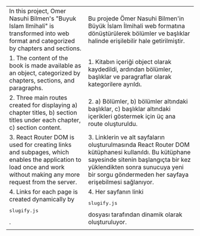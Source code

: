 <table>
  <tr>
    <td>In this project, Omer Nasuhi Bilmen's "Buyuk Islam Ilmihali" is transformed into web format and categorized by chapters and sections.</td>
    <td>Bu projede Ömer Nasuhi Bilmen'in Büyük İslam İlmihali web formatına dönüştürülerek bölümler ve başlıklar halinde erişilebilir hale getirilmiştir.</td>
  </tr>
  <tr>
    <td>
      1. The content of the book is made available as an object, categorized by chapters, sections, and paragraphs.<br />
    </td>
    <td>
      1. Kitabın içeriği object olarak kaydedildi, ardından bölümler, başlıklar ve paragraflar olarak kategorilere ayrıldı.
    </td>
  </tr>
  <tr>
    <td>2. Three main routes created for displaying a) chapter titles, b) section titles under each chapter, c) section content.
    </td>
    <td>2. a) Bölümler, b) bölümler altındaki başlıklar, c) başlıklar altındaki içerikleri göstermek için üç ana route oluşturuldu.
    </td>
  </tr>
  <tr>
    <td>3. React Router DOM is used for creating links and subpages, which enables the application to load once and work without making any more request from the server.
    </td>
    <td>3. Linklerin ve alt sayfaların oluşturulmasında React Router DOM kütüphanesi kullanıldı. Bu kütüphane sayesinde sitenin başlangıçta bir kez yüklendikten sonra sunucuya yeni bir sorgu göndermeden her sayfaya erişebilmesi sağlanıyor.
    </td>
  </tr>
  <tr>
    <td>4. Links for each page is created dynamically by <pre>slugify.js</pre>.
    </td>
    <td>4. Her sayfanın linki <pre>slugify.js</pre> dosyası tarafından dinamik olarak oluşturuluyor.
    </td>
  </tr>
  <tr>
    <td>
    </td>
    <td>
    </td>
  </tr>
</table>


